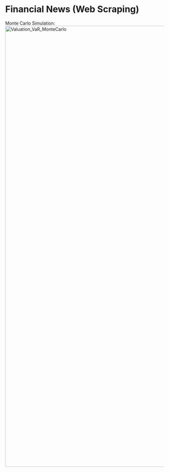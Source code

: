 # Financial News (Web Scraping)


 Monte Carlo Simulation: <br/>
<img src="https://imgur.com/mtHIB5i.png" height="60%" width="120%" alt="Valuation_VaR_MonteCarlo"/>
